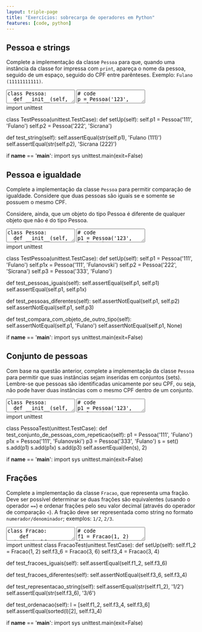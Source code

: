```yaml
---
layout: triple-page
title: "Exercícios: sobrecarga de operadores em Python"
features: [code, python]
---
```


## Pessoa e strings

Complete a implementação da classe `Pessoa` para que, quando uma instância da classe for impressa com `print`, apareça o nome da pessoa, seguido de um espaço, seguido do CPF entre parênteses. Exemplo: `Fulano (11111111111)`.

<textarea class="code lang-python">
class Pessoa:
  def __init__(self, cpf, nome):
    self.cpf = cpf
    self.nome = nome
</textarea>

<textarea class="stdin">
# code
p = Pessoa('123', 'Fulano')
print(p)
</textarea>

<div class="testcode">
import unittest

class TestPessoa(unittest.TestCase):
  def setUp(self):
    self.p1 = Pessoa('111', 'Fulano')
    self.p2 = Pessoa('222', 'Sicrana')

  def test_string(self):
    self.assertEqual(str(self.p1), 'Fulano (111)')
    self.assertEqual(str(self.p2), 'Sicrana (222)')

if __name__ == '__main__':
  import sys
  unittest.main(exit=False)
</div>

## Pessoa e igualdade

Complete a implementação da classe `Pessoa` para permitir comparação de igualdade. Considere que duas pessoas são iguais se e somente se possuem o mesmo CPF.

Considere, ainda, que um objeto do tipo Pessoa é diferente de qualquer objeto que não é do tipo Pessoa.

<textarea class="code lang-python">
class Pessoa:
  def __init__(self, cpf, nome):
    self.cpf = cpf
    self.nome = nome
</textarea>

<textarea class="stdin">
# code
p1 = Pessoa('123', 'Fulana')
p2 = Pessoa('123', 'Sicrano')
print(p1 == p2)
</textarea>

<div class="testcode">
import unittest

class TestPessoa(unittest.TestCase):
  def setUp(self):
    self.p1 = Pessoa('111', 'Fulano')
    self.p1x = Pessoa('111', 'Fulanovski')
    self.p2 = Pessoa('222', 'Sicrana')
    self.p3 = Pessoa('333', 'Fulano')

  def test_pessoas_iguais(self):
    self.assertEqual(self.p1, self.p1)
    self.assertEqual(self.p1, self.p1x)
  
  def test_pessoas_diferentes(self):
    self.assertNotEqual(self.p1, self.p2)
    self.assertNotEqual(self.p1, self.p3)

  def test_compara_com_objeto_de_outro_tipo(self):
    self.assertNotEqual(self.p1, 'Fulano')
    self.assertNotEqual(self.p1, None)

if __name__ == '__main__':
  import sys
  unittest.main(exit=False)
</div>

## Conjunto de pessoas

Com base na questão anterior, complete a implementação da classe `Pessoa` para permitir que suas instâncias sejam inseridas em conjuntos (sets). Lembre-se que pessoas são identificadas unicamente por seu CPF, ou seja, não pode haver duas instâncias com o mesmo CPF dentro de um conjunto.

<textarea class="code lang-python">
class Pessoa:
  def __init__(self, cpf, nome):
    self.cpf = cpf
    self.nome = nome
</textarea>

<textarea class="stdin">
# code
p1 = Pessoa('123', 'Fulana')
p2 = Pessoa('123', 'Sicrano')
alunos = set()
alunos.add(p1)
alunos.add(p2)
print(p1)
</textarea>


<div class="testcode">
import unittest

class PessoaTest(unittest.TestCase):
  def test_conjunto_de_pessoas_com_repeticao(self):
    p1 = Pessoa('111', 'Fulano')
    p1x = Pessoa('111', 'Fulanovski')
    p3 = Pessoa('333', 'Fulano')
    s = set()
    s.add(p1)
    s.add(p1x)
    s.add(p3)
    self.assertEqual(len(s), 2)

if __name__ == '__main__':
  import sys
  unittest.main(exit=False)
</div>

## Frações

Complete a implementação da classe `Fracao`, que representa uma fração. Deve ser possível determinar se duas frações são equivalentes (usando o operador `==`) e ordenar frações pelo seu valor decimal (através do operador de comparação `<`). A fração deve ser representada como string no formato `numerador/denominador`; exemplos: `1/2`, `2/3`.

<textarea class="code lang-python">
class Fracao:
    def __init__(self, numerador, denominador):
        self.numerador = numerador
        self.denominador = denominador
    
    @property
    def valor_decimal(self):
        return self.numerador / self.denominador
    
</textarea>

<textarea class="stdin">
# code
f1 = Fracao(1, 2)
f2 = Fracao(3, 6)
f3 = Fracao(1, 3)
print(f1 == f2)
print(f3 < f2)
</textarea>

<div class="testcode">
import unittest
class FracaoTest(unittest.TestCase):
  def setUp(self):
    self.f1_2 = Fracao(1, 2)
    self.f3_6 = Fracao(3, 6)
    self.f3_4 = Fracao(3, 4)
  
  def test_fracoes_iguais(self):
    self.assertEqual(self.f1_2, self.f3_6)
  
  def test_fracoes_diferentes(self):
    self.assertNotEqual(self.f3_6, self.f3_4)
  
  def test_representacao_string(self):
    self.assertEqual(str(self.f1_2), '1/2')
    self.assertEqual(str(self.f3_6), '3/6')
  
  def test_ordenacao(self):
    l = [self.f1_2, self.f3_4, self.f3_6]
    self.assertEqual(sorted(l)[2], self.f3_4)

if __name__ == '__main__':
  import sys
  unittest.main(exit=False)
</div>

<!-- 
    def __eq__(self, o):
        if isinstance(o, Fracao):
            x = self.numerador * o.denominador
            y = self.denominador * o.numerador
            return x == y
        return False

    def __str__(self):
        return str(self.numerador) + '/' + str(self.denominador)

    def __lt__(self, o):
        return self.valor_decimal < o.valor_decimal
 -->